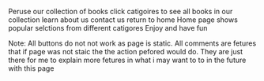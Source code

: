 Peruse our collection of books 
click catigoires to see all books in our collection 
learn about us 
contact us 
return to home 
Home page shows popular selctions from different catigores 
Enjoy and have fun 

Note: All buttons do not not work as page is static. All comments are fetures that if page was not staic the the action pefored would do. They are just there for me to explain more fetures in what i may want to to in the future with this page